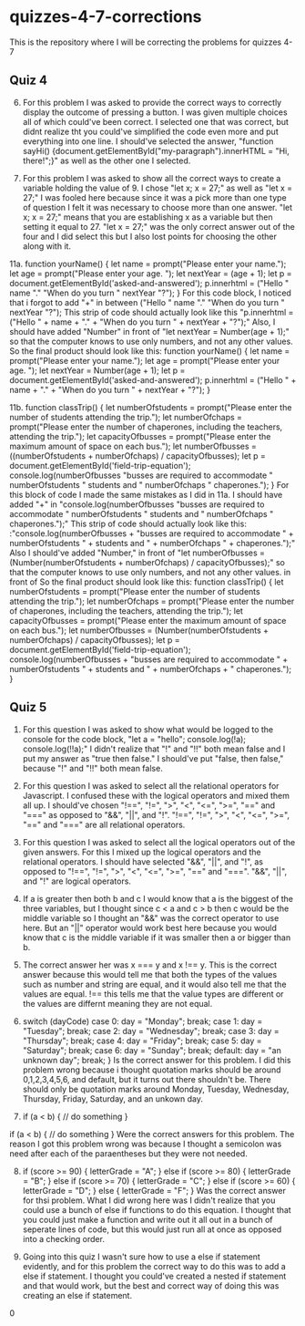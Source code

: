 # quizzes-4-7-corrections

This is the repository where I will be correcting the problems for quizzes 4-7

## Quiz 4

06. For this problem I was asked to provide the correct ways to correctly display the outcome of pressing a button. I was given multiple choices all of which could've been correct. I selected one that was correct, but didnt realize tht you could've simplified the code even more and put everything into one line. I should've selected the answer, "function sayHi() {document.getElementById("my-paragraph").innerHTML = "Hi, there!";}" as well as the other one I selected. 

09. For this problem I was asked to  show all the correct ways to create a variable holding the value of 9. I chose "let x; x = 27;" as well as "let x = 27;" I was fooled here because since it was a pick more than one type of question I felt it was necessary to choose more than one answer. "let x; x = 27;" means that you are establishing x as a variable but then setting it equal to 27. "let x = 27;" was the only correct answer out of the four and I did select this but I also lost points for choosing the other along with it. 
 
11a.  function yourName() {
  let name = prompt("Please enter your name.");
  let age = prompt("Please enter your age. ");
  let nextYear = (age + 1);
  let p = document.getElementById('asked-and-answered');
  p.innerhtml = ("Hello " name "." "When do you turn " nextYear "?");
}
For this code block, I noticed that i forgot to add "+" in between ("Hello " name "." "When do you turn " nextYear "?"); This strip of code should actually look like this "p.innerhtml = ("Hello " + name + "." + "When do you turn " + nextYear + "?");" Also, I should have added "Number" in front of "let nextYear = Number(age + 1);" so that the computer knows to use only numbers, and not any other values.  So the final product should look like this: 
function yourName() {
  let name = prompt("Please enter your name.");
  let age = prompt("Please enter your age. ");
  let nextYear = Number(age + 1);
  let p = document.getElementById('asked-and-answered');
  p.innerhtml = ("Hello " + name + "." + "When do you turn " + nextYear + "?");
}

11b. function classTrip() {
  let numberOfstudents = prompt("Please enter the number of students attending the trip.");
  let numberOfchaps = prompt("Please enter the number of chaperones, including the teachers, attending the trip.");
  let capacityOfbusses = prompt("Please enter the maximum amount of space on each bus.");
  let numberOfbusses = ((numberOfstudents + numberOfchaps) / capacityOfbusses);
  let p = document.getElementById('field-trip-equation');
  console.log(numberOfbusses "busses are required to accommodate " numberOfstudents " students and " numberOfchaps " chaperones.");
}
For this block of code I made the same mistakes as I did in 11a. I should have added "+" in "console.log(numberOfbusses "busses are required to accommodate " numberOfstudents " students and " numberOfchaps " chaperones.");" This strip of code should actually look like this: :"console.log(numberOfbusses + "busses are required to accommodate " + numberOfstudents " + students and " + numberOfchaps " + chaperones.");" Also I should've added "Number," in front of "let numberOfbusses = (Number(numberOfstudents + numberOfchaps) / capacityOfbusses);" so that the computer knows to use only numbers, and not any other values. in front of  So the final product should look like this: 
function classTrip() {
  let numberOfstudents = prompt("Please enter the number of students attending the trip.");
  let numberOfchaps = prompt("Please enter the number of chaperones, including the teachers, attending the trip.");
  let capacityOfbusses = prompt("Please enter the maximum amount of space on each bus.");
  let numberOfbusses = (Number(numberOfstudents + numberOfchaps) / capacityOfbusses);
  let p = document.getElementById('field-trip-equation');
  console.log(numberOfbusses + "busses are required to accommodate " + numberOfstudents " + students and " + numberOfchaps + " chaperones.");
}

## Quiz 5

01. For this question I was asked to show what would be logged to the console for the code block,
"let a = "hello";
console.log(!a);
console.log(!!a);"
I didn't realize that "!" and "!!" both mean false and I put my answer as "true then false." I should've put "false, then false," because "!" and "!!" both mean false. 

02. For this question I was asked to select all the relational operators for Javascript. I confused these with the logical operators and mixed them all up. I should've chosen "!==", "!=", ">", "<", "<=", ">=", "==" and "===" as opposed to "&&", "||", and "!". 
"!==", "!=", ">", "<", "<=", ">=", "==" and "===" are all relational operators. 

03. For this question I was asked to select all the logical operators out of the given answers. For this I mixed up the logical operators and the relational operators. I should have selected "&&", "||", and "!", as opposed to "!==", "!=", ">", "<", "<=", ">=", "==" and "===". "&&", "||", and "!" are logical operators. 

04. If a is greater then both b and c I would know that a is the biggest of the three variables, but I thought since c < a and c > b then c would be the middle variable so I thought an "&&" was the correct operator to use here. But an "||" operator would work best here because you would know that c is the middle variable if it was smaller then a or bigger than b.

05. The correct answer her was x === y and x !== y. This is the correct answer because this would tell me that both the types of the values such as number and string are equal, and it would also tell me that the values are equal. !== this tells me that the value types are different or the values are differnt meaning they are not equal. 

06. switch (dayCode)
   case 0: day = "Monday"; break;
   case 1: day = "Tuesday"; break;
   case 2: day = "Wednesday"; break;
   case 3: day = "Thursday"; break;
   case 4: day = "Friday"; break;
   case 5: day = "Saturday"; break;
   case 6: day = "Sunday"; break;
   default: day = "an unknown day"; break;
}
Is the correct answer for this problem. I did this problem wrong because i thought quotation marks should be around 0,1,2,3,4,5,6, and default, but it turns out there shouldn't be. There should only be quotation marks around Monday, Tuesday, Wednesday, Thursday, Friday, Saturday, and an unkown day.

07. if (a < b)
{
    // do something
}

if (a < b) {
    // do something
} 
Were the correct answers for this problem. The reason I got this problem wrong was because I thought a semicolon was need after each of the paraentheses but they were not needed. 

08. if (score >= 90) {
    letterGrade = "A";
} else if (score >= 80) {
    letterGrade = "B";
} else if (score >= 70) {
    letterGrade = "C";
} else if (score >= 60) {
    letterGrade = "D";
} else {
    letterGrade = "F";
} 
Was the correct answer for thsi problem. What I did wrong here was I didn't realize that you could use a bunch of else if functions to do this equation. I thought that you could just make a function and write out it all out in a bunch of seperate lines of code, but this would just run all at once as opposed into a checking order.

09. Going into this quiz I wasn't sure how to use a else if statement evidently, and for this problem the correct way to do this was to add a else if statement. I thought you could've created a nested if statement and that would work, but the best and correct way of doing this was creating an else if statement. 

0

